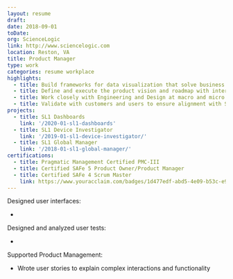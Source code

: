 ```yaml
---
layout: resume
draft:
date: 2018-09-01
toDate:
org: ScienceLogic
link: http://www.sciencelogic.com
location: Reston, VA
title: Product Manager
type: work
categories: resume workplace
highlights:
  - title: Build frameworks for data visualization that solve business problems
  - title: Define and execute the product vision and roadmap with internal and external stakeholders
  - title: Work closely with Engineering and Design at macro and micro levels to ensure successful delivery
  - title: Validate with customers and users to ensure alignment with Sales and Customer Success
projects:
  - title: SL1 Dashboards
    link: '/2020-01-sl1-dashboards'
  - title: SL1 Device Investigator
    link: '/2019-01-sl1-device-investigator/'
  - title: SL1 Global Manager
    link: '/2018-01-sl1-global-manager/'
certifications:
  - title: Pragmatic Management Certified PMC-III
  - title: Certified SAFe 5 Product Owner/Product Manager
  - title: Certified SAFe 4 Scrum Master
    link: https://www.youracclaim.com/badges/1d477edf-abd5-4e09-b53c-e947faf1c809/linked_in_profile
---
```


Designed user interfaces:

- <span class="skill"></span>

Designed and analyzed user tests:

- <span class="skill"></span>

Supported Product Management:

- Wrote <span class="skill">user stories</span> to explain complex interactions and functionality
